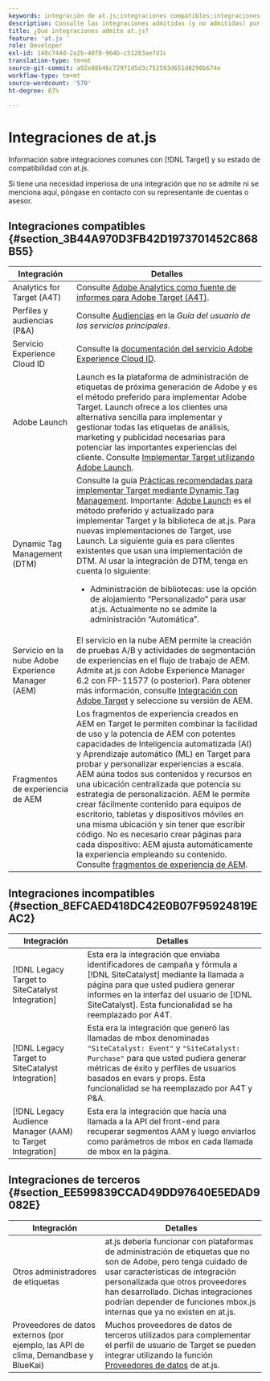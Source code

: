 ```yaml
---
keywords: integración de at.js;integraciones compatibles;integraciones incompatibles;integraciones de terceros
description: Consulte las integraciones admitidas (y no admitidas) por Adobe [!DNL Target] at.js, including Analytics for [!DNL Target] (A4T), el servicio de ID de Experience Cloud y más.
title: ¿Qué integraciones admite at.js?
feature: 'at.js '
role: Developer
exl-id: 148c744d-2a2b-40f8-964b-c51283ae7d1c
translation-type: tm+mt
source-git-commit: a92e88b46c72971d5d3c752593d651d8290b674e
workflow-type: tm+mt
source-wordcount: '570'
ht-degree: 87%

---
```


# Integraciones de at.js

Información sobre integraciones comunes con [!DNL Target] y su estado de compatibilidad con at.js.

Si tiene una necesidad imperiosa de una integración que no se admite ni se menciona aquí, póngase en contacto con su representante de cuentas o asesor.

## Integraciones compatibles {#section_3B44A970D3FB42D1973701452C868B55}

| Integración | Detalles |
|--- |--- |
| Analytics for Target (A4T) | Consulte [Adobe Analytics como fuente de informes para Adobe Target (A4T)](/help/c-integrating-target-with-mac/a4t/a4t.md#concept_7540C8C04259434AB6EE33B09F47A1DE). |
| Perfiles y audiencias (P&amp;A) | Consulte [Audiencias](https://experienceleague.adobe.com/docs/core-services/interface/audiences/audience-library.html) en la *Guía del usuario de los servicios principales*. |
| Servicio Experience Cloud ID | Consulte la [documentación del servicio Adobe Experience Cloud ID](https://experienceleague.adobe.com/docs/id-service/using/home.html). |
| Adobe Launch | Launch es la plataforma de administración de etiquetas de próxima generación de Adobe y es el método preferido para implementar Adobe Target. Launch ofrece a los clientes una alternativa sencilla para implementar y gestionar todas las etiquetas de análisis, marketing y publicidad necesarias para potenciar las importantes experiencias del cliente.  Consulte [Implementar Target utilizando Adobe Launch](/help/c-implementing-target/c-implementing-target-for-client-side-web/how-to-deployatjs/cmp-implementing-target-using-adobe-launch.md#topic_5234DDAEB0834333BD6BA1B05892FC25). |
| Dynamic Tag Management (DTM) | Consulte la guía [Prácticas recomendadas para implementar Target mediante Dynamic Tag Management](https://experienceleague.adobe.com/docs/dtm/implementing/overview.html).   Importante: [Adobe Launch](/help/c-implementing-target/c-implementing-target-for-client-side-web/how-to-deployatjs/cmp-implementing-target-using-adobe-launch.md#topic_5234DDAEB0834333BD6BA1B05892FC25) es el método preferido y actualizado para implementar Target y la biblioteca de at.js. Para nuevas implementaciones de Target, use Launch. La siguiente guía es para clientes existentes que usan una implementación de DTM.   Al usar la integración de DTM, tenga en cuenta lo siguiente: <ul><li>Administración de bibliotecas: use la opción de alojamiento “Personalizado” para usar at.js. Actualmente no se admite la administración “Automática”. </li></ul> |
| Servicio en la nube Adobe Experience Manager (AEM) | El servicio en la nube AEM permite la creación de pruebas A/B y actividades de segmentación de experiencias en el flujo de trabajo de AEM. Admite at.js con Adobe Experience Manager 6.2 con FP-11577 (o posterior). Para obtener más información, consulte [Integración con Adobe Target](https://helpx.adobe.com/experience-manager/6-2/sites/administering/using/target.html) y seleccione su versión de AEM. |
| Fragmentos de experiencia de AEM | Los fragmentos de experiencia creados en AEM en Target le permiten combinar la facilidad de uso y la potencia de AEM con potentes capacidades de Inteligencia automatizada (AI) y Aprendizaje automático (ML) en Target para probar y personalizar experiencias a escala. AEM aúna todos sus contenidos y recursos en una ubicación centralizada que potencia su estrategia de personalización. AEM le permite crear fácilmente contenido para equipos de escritorio, tabletas y dispositivos móviles en una misma ubicación y sin tener que escribir código. No es necesario crear páginas para cada dispositivo: AEM ajusta automáticamente la experiencia empleando su contenido.  Consulte [fragmentos de experiencia de AEM](/help/c-experiences/c-manage-content/aem-experience-fragments.md#topic_1E1E4EA01F074349B2CF8785387B5FE8). |

## Integraciones incompatibles {#section_8EFCAED418DC42E0B07F95924819EAC2}

| Integración | Detalles |
|--- |--- |
| [!DNL Legacy Target to SiteCatalyst Integration] | Esta era la integración que enviaba identificadores de campaña y fórmula a [!DNL SiteCatalyst] mediante la llamada a página para que usted pudiera generar informes en la interfaz del usuario de [!DNL SiteCatalyst]. Esta funcionalidad se ha reemplazado por A4T. |
| [!DNL Legacy Target to SiteCatalyst Integration] | Esta era la integración que generó las llamadas de mbox denominadas `"SiteCatalyst: Event"` y `"SiteCatalyst: Purchase"` para que usted pudiera generar métricas de éxito y perfiles de usuarios basados en evars y props. Esta funcionalidad se ha reemplazado por A4T y P&amp;A. |
| [!DNL Legacy Audience Manager (AAM) to Target Integration] | Esta era la integración que hacía una llamada a la API del front-end para recuperar segmentos AAM y luego enviarlos como parámetros de mbox en cada llamada de mbox en la página. |

## Integraciones de terceros {#section_EE599839CCAD49DD97640E5EDAD9082E}

| Integración | Detalles |
|--- |--- |
| Otros administradores de etiquetas | at.js debería funcionar con plataformas de administración de etiquetas que no son de Adobe, pero tenga cuidado de usar características de integración personalizada que otros proveedores han desarrollado. Dichas integraciones podrían depender de funciones mbox.js internas que ya no existen en at.js. |
| Proveedores de datos externos (por ejemplo, las API de clima, Demandbase y BlueKai) | Muchos proveedores de datos de terceros utilizados para complementar el perfil de usuario de Target se pueden integrar utilizando la función [Proveedores de datos](/help/c-implementing-target/c-implementing-target-for-client-side-web/targetgobalsettings.md#data-providers) de at.js. |

